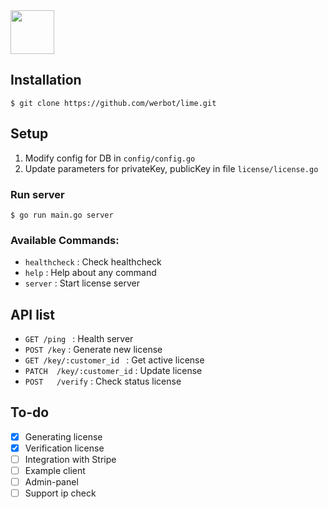 <img src="https://werbot.com/img/projects/lime.png" height="70" />


## Installation 
```
$ git clone https://github.com/werbot/lime.git
```


## Setup
1. Modify config for DB in `config/config.go`
2. Update parameters for privateKey, publicKey in file `license/license.go`

### Run server
```
$ go run main.go server 
```


### Available Commands:
- `healthcheck` : Check healthcheck
- `help` : Help about any command
- `server` : Start license server


## API list
* `GET /ping ` : Health server
* `POST /key` : Generate new license
* `GET /key/:customer_id ` : Get active license
* `PATCH  /key/:customer_id` : Update license
* `POST   /verify` : Check status license


## To-do
- [x] Generating license
- [x] Verification license
- [ ] Integration with Stripe
- [ ] Example client
- [ ] Admin-panel
- [ ] Support ip check

